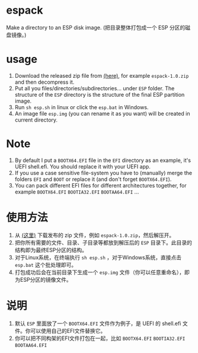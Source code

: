 # espack
Make a directory to an ESP disk image.  (把目录整体打包成一个 ESP 分区的磁盘镜像。)

# usage
1. Download the released zip file from [(here)](https://github.com/ventoy/espack/releases), for example `espack-1.0.zip` and then decompress it.
2. Put all you files/directories/subdirectories... under `ESP` folder. The structure of the `ESP` directory is the structure of the final ESP partition image.
3. Run `sh esp.sh` in linux or click the `esp.bat` in Windows.
4. An image file `esp.img` (you can rename it as you want) will be created in current directory.

# Note
1. By default I put a `BOOTX64.EFI` file in the `EFI` directory as an example, it's UEFI shell.efi. You should replace it with your UEFI app.  
2. If you use a case sensitive file-system you have to (manually) merge the folders `EFI` and `BOOT` or replace it (and don't forget `BOOTX64.EFI`).  
3. You can pack different EFI files for different architectures together, for example `BOOTX64.EFI` `BOOTIA32.EFI` `BOOTAA64.EFI` ...     
  
  
  
  
# 使用方法
1. 从 [(这里)](https://github.com/ventoy/espack/releases) 下载发布的 zip 文件，例如 `espack-1.0.zip`，然后解压开。
2. 把你所有需要的文件、目录、子目录等都放到解压后的 `ESP` 目录下。此目录的结构即为最终ESP分区的结构。
3. 对于Linux系统，在终端执行 `sh esp.sh` ，对于Windows系统，直接点击 `esp.bat` 这个批处理即可。
4. 打包成功后会在当前目录下生成一个 `esp.img` 文件（你可以任意重命名），即为ESP分区的镜像文件。

# 说明
1. 默认 `ESP` 里面放了一个 `BOOTX64.EFI` 文件作为例子，是 UEFI 的 shell.efi 文件。你可以使用自己的EFI文件替换它。
2. 你可以把不同构架的EFI文件打包在一起，比如  `BOOTX64.EFI` `BOOTIA32.EFI` `BOOTAA64.EFI`

